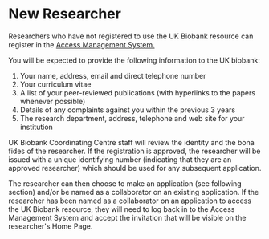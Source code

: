 # New Researcher
Researchers who have not registered to use the UK Biobank resource can register in the [Access Management System.](https://bbams.ndph.ox.ac.uk/ams/)

You will be expected to provide the following information to the UK biobank:

1. Your name, address, email and direct telephone number
2. Your curriculum vitae
3. A list of your peer-reviewed publications (with hyperlinks to the papers whenever possible)
4. Details of any complaints against you within the previous 3 years
5. The research department, address, telephone and web site for your institution

UK Biobank Coordinating Centre staff will review the identity and the bona fides of the researcher. If the registration is approved, the researcher will be issued with a unique identifying number (indicating that they are an approved researcher) which should be used for any subsequent application. 

The researcher can then choose to make an application (see following section) and/or be named as a collaborator on an existing application. 
If the researcher has been named as a collaborator on an application to access the UK Biobank resource, they will need to log back in to the Access Management System and accept the invitation that will be visible on the researcher's Home Page.
